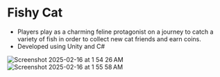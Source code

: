 # Fishy Cat
* Players play as a charming feline protagonist on a journey to catch a variety of fish in order to collect new cat friends and earn coins.
* Developed using Unity and C#


![Screenshot 2025-02-16 at 1 54 26 AM](https://github.com/user-attachments/assets/31ca5238-1d9c-4e1b-b262-872583bc971e)
![Screenshot 2025-02-16 at 1 55 58 AM](https://github.com/user-attachments/assets/e94cf7c4-a73b-4178-acf6-a92c5c7e8075)
